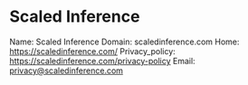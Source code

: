 
# Scaled Inference

Name: Scaled Inference
Domain: scaledinference.com
Home: https://scaledinference.com/
Privacy_policy: https://scaledinference.com/privacy-policy
Email: privacy@scaledinference.com
